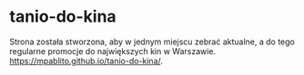 # tanio-do-kina
Strona została stworzona, aby w jednym miejscu zebrać aktualne, a do tego regularne promocje do największych kin w Warszawie.
https://mpablito.github.io/tanio-do-kina/.
